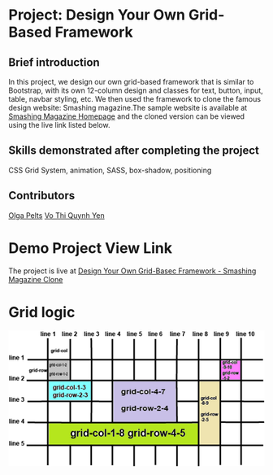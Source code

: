 # Project: Design Your Own Grid-Based Framework

## Brief introduction

In this project, we design our own grid-based framework that is similar to Bootstrap, with its own 12-column design and classes for text, button, input, table, navbar styling, etc. We then used the framework to clone the famous design website: Smashing magazine.The sample website is available at [Smashing Magazine Homepage](https://smashingmagazine.com) and the cloned version can be viewed using the live link listed below.

## Skills demonstrated after completing the project

CSS Grid System, animation, SASS, box-shadow, positioning

## Contributors

[Olga Pelts](https://github.com/pelzolga123)
[Vo Thi Quynh Yen](https://github.com/themonster2015)

# Demo Project View Link

The project is live at [Design Your Own Grid-Basec Framework - Smashing Magazine Clone](https://raw.githack.com/pelzolga123/Framework-project/develop/index.html)

# Grid logic
![Grid Scheme](https://github.com/pelzolga123/Framework-project/blob/develop/assets/scheme.png)
